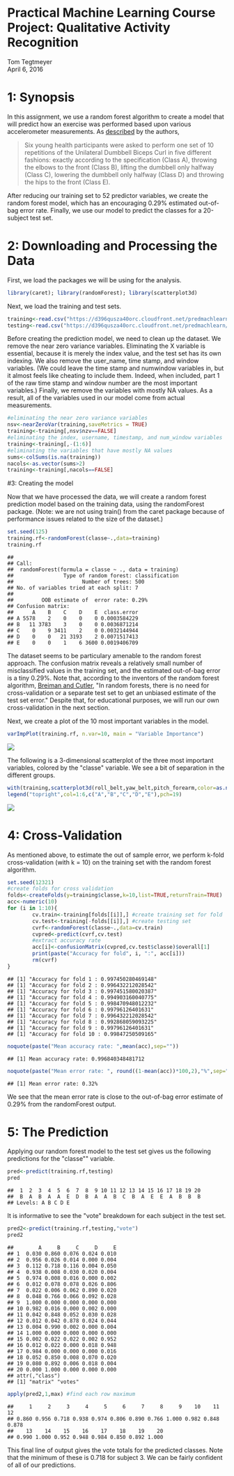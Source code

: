 # Practical Machine Learning Course Project: Qualitative Activity Recognition
Tom Tegtmeyer  
April 6, 2016  

# 1: Synopsis
In this assignment, we use a random forest algorithm to create a model that will predict how an exercise was performed based upon various accelerometer measurements. As [described](http://groupware.les.inf.puc-rio.br/har) by the authors, 

> Six young health participants were asked to perform one set of 10 repetitions of the Unilateral Dumbbell Biceps Curl in five different fashions: exactly according to the specification (Class A), throwing the elbows to the front (Class B), lifting the dumbbell only halfway (Class C), lowering the dumbbell only halfway (Class D) and throwing the hips to the front (Class E).

After reducing our training set to 52 predictor variables, we create the random forest model, which has an encouraging 0.29% estimated out-of-bag error rate. Finally, we use our model to predict the classes for a 20-subject test set.


# 2: Downloading and Processing the Data

First, we load the packages we will be using for the analysis.

```r
library(caret); library(randomForest); library(scatterplot3d)
```


Next, we load the training and test sets.

```r
training<-read.csv("https://d396qusza40orc.cloudfront.net/predmachlearn/pml-training.csv")
testing<-read.csv("https://d396qusza40orc.cloudfront.net/predmachlearn/pml-testing.csv")
```

Before creating the prediction model, we need to clean up the dataset. We remove the near zero variance variables. Eliminating the X variable is essential, because it is merely the index value, and the test set has its own indexing. We also remove the user_name, time stamp, and window variables. (We could leave the time stamp and numwindow variables in, but it almost feels like cheating to include them. Indeed, when included, part 1 of the raw time stamp and window number are the most important variables.) Finally, we remove the variables with mostly NA values. As a result, all of the variables used in our model come from actual measurements.


```r
#eliminating the near zero variance variables
nsv<-nearZeroVar(training,saveMetrics = TRUE) 
training<-training[,nsv$nzv==FALSE]
#eliminating the index, username, timestamp, and num_window variables 
training<-training[,-(1:6)]
#eliminating the variables that have mostly NA values
sums<-colSums(is.na(training))
nacols<-as.vector(sums>2)
training<-training[,nacols==FALSE]
```

#3: Creating the model

Now that we have processed the data, we will create a random forest prediction model based on the training data, using the randomForest package. (Note: we are not using train() from the caret package because of performance issues related to the size of the dataset.)


```r
set.seed(125)
training.rf<-randomForest(classe~.,data=training)
training.rf
```

```
## 
## Call:
##  randomForest(formula = classe ~ ., data = training) 
##                Type of random forest: classification
##                      Number of trees: 500
## No. of variables tried at each split: 7
## 
##         OOB estimate of  error rate: 0.29%
## Confusion matrix:
##      A    B    C    D    E  class.error
## A 5578    2    0    0    0 0.0003584229
## B   11 3783    3    0    0 0.0036871214
## C    0    9 3411    2    0 0.0032144944
## D    0    0   21 3193    2 0.0071517413
## E    0    0    1    6 3600 0.0019406709
```

The dataset seems to be particulary amenable to the random forest approach. The confusion matrix reveals a relatively small number of misclassified values in the training set, and the estimated out-of-bag error is a tiny 0.29%. Note that, according to the inventors of the random forest algorithm, [Breiman and Cutler](http://www.stat.berkeley.edu/~breiman/RandomForests/cc_home.htm#ooberr), "In random forests, there is no need for cross-validation or a separate test set to get an unbiased estimate of the test set error." Despite that, for educational purposes, we will run our own cross-validation in the next section.  

Next, we create a plot of the 10 most important variables in the model.


```r
varImpPlot(training.rf, n.var=10, main = "Variable Importance")
```

![](index_files/figure-html/unnamed-chunk-5-1.png)

The following is a 3-dimensional scatterplot of the three most important variables, colored by the "classe" variable. We see a bit of separation in the different groups.


```r
with(training,scatterplot3d(roll_belt,yaw_belt,pitch_forearm,color=as.numeric(classe),pch=19,main="Top 3 variables, colored by classe"))
legend("topright",col=1:6,c("A","B","C","D","E"),pch=19)
```

![](index_files/figure-html/unnamed-chunk-6-1.png)

# 4: Cross-Validation

As mentioned above, to estimate the out of sample error, we perform k-fold cross-validation (with k = 10) on the training set with the random forest algorithm.


```r
set.seed(12321)
#create folds for cross validation
folds<-createFolds(y=training$classe,k=10,list=TRUE,returnTrain=TRUE)
acc<-numeric(10)
for (i in 1:10){
        cv.train<-training[folds[[i]],] #create training set for fold
        cv.test<-training[-folds[[i]],] #create testing set
        cvrf<-randomForest(classe~.,data=cv.train)
        cvpred<-predict(cvrf,cv.test)
        #extract accuracy rate
        acc[i]<-confusionMatrix(cvpred,cv.test$classe)$overall[1]
        print(paste("Accuracy for fold", i, ":", acc[i]))
        rm(cvrf)
}
```

```
## [1] "Accuracy for fold 1 : 0.997450280469148"
## [1] "Accuracy for fold 2 : 0.996432212028542"
## [1] "Accuracy for fold 3 : 0.997451580020387"
## [1] "Accuracy for fold 4 : 0.994903160040775"
## [1] "Accuracy for fold 5 : 0.998470948012232"
## [1] "Accuracy for fold 6 : 0.99796126401631"
## [1] "Accuracy for fold 7 : 0.996432212028542"
## [1] "Accuracy for fold 8 : 0.992868059093225"
## [1] "Accuracy for fold 9 : 0.99796126401631"
## [1] "Accuracy for fold 10 : 0.99847250509165"
```


```r
noquote(paste("Mean accuracy rate: ",mean(acc),sep=""))
```

```
## [1] Mean accuracy rate: 0.996840348481712
```

```r
noquote(paste("Mean error rate: ", round((1-mean(acc))*100,2),"%",sep=""))
```

```
## [1] Mean error rate: 0.32%
```

We see that the mean error rate is close to the out-of-bag error estimate of 0.29% from the randomForest output.

# 5: The Prediction
Applying our random forest model to the test set gives us the following predictions for the "classe"" variable.


```r
pred<-predict(training.rf,testing)
pred
```

```
##  1  2  3  4  5  6  7  8  9 10 11 12 13 14 15 16 17 18 19 20 
##  B  A  B  A  A  E  D  B  A  A  B  C  B  A  E  E  A  B  B  B 
## Levels: A B C D E
```

It is informative to see the "vote" breakdown for each subject in the test set.


```r
pred2<-predict(training.rf,testing,"vote")
pred2
```

```
##        A     B     C     D     E
## 1  0.030 0.860 0.076 0.024 0.010
## 2  0.956 0.026 0.014 0.000 0.004
## 3  0.112 0.718 0.116 0.004 0.050
## 4  0.938 0.008 0.030 0.020 0.004
## 5  0.974 0.008 0.016 0.000 0.002
## 6  0.012 0.078 0.078 0.026 0.806
## 7  0.022 0.006 0.062 0.890 0.020
## 8  0.048 0.766 0.066 0.092 0.028
## 9  1.000 0.000 0.000 0.000 0.000
## 10 0.982 0.016 0.000 0.002 0.000
## 11 0.042 0.848 0.052 0.030 0.028
## 12 0.012 0.042 0.878 0.024 0.044
## 13 0.004 0.990 0.002 0.000 0.004
## 14 1.000 0.000 0.000 0.000 0.000
## 15 0.002 0.022 0.022 0.002 0.952
## 16 0.012 0.022 0.000 0.018 0.948
## 17 0.984 0.000 0.000 0.000 0.016
## 18 0.052 0.850 0.008 0.070 0.020
## 19 0.080 0.892 0.006 0.018 0.004
## 20 0.000 1.000 0.000 0.000 0.000
## attr(,"class")
## [1] "matrix" "votes"
```

```r
apply(pred2,1,max) #find each row maximum
```

```
##     1     2     3     4     5     6     7     8     9    10    11    12 
## 0.860 0.956 0.718 0.938 0.974 0.806 0.890 0.766 1.000 0.982 0.848 0.878 
##    13    14    15    16    17    18    19    20 
## 0.990 1.000 0.952 0.948 0.984 0.850 0.892 1.000
```

This final line of output gives the vote totals for the predicted classes. Note that the minimum of these is 0.718 for subject 3. We can be fairly confident of all of our predictions.
